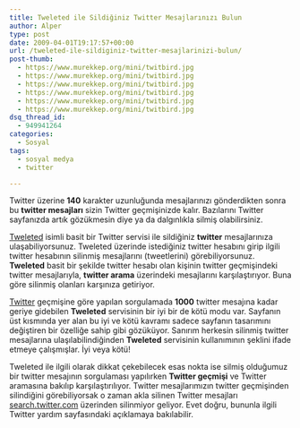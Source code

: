 ```yaml
---
title: Tweleted ile Sildiğiniz Twitter Mesajlarınızı Bulun
author: Alper
type: post
date: 2009-04-01T19:17:57+00:00
url: /tweleted-ile-sildiginiz-twitter-mesajlarinizi-bulun/
post-thumb:
  - https://www.murekkep.org/mini/twitbird.jpg
  - https://www.murekkep.org/mini/twitbird.jpg
  - https://www.murekkep.org/mini/twitbird.jpg
  - https://www.murekkep.org/mini/twitbird.jpg
  - https://www.murekkep.org/mini/twitbird.jpg
  - https://www.murekkep.org/mini/twitbird.jpg
dsq_thread_id:
  - 949941264
categories:
  - Sosyal
tags:
  - sosyal medya
  - twitter

---
```

Twitter üzerine **140** karakter uzunluğunda mesajlarınızı gönderdikten sonra bu **twitter mesajları** sizin Twitter geçmişinizde kalır. Bazılarını Twitter sayfanızda artık gözükmesin diye ya da dalgınlıkla silmiş olabilirsiniz. 

[Tweleted][1] isimli basit bir Twitter servisi ile sildiğiniz **twitter** mesajlarınıza ulaşabiliyorsunuz. Tweleted üzerinde istediğiniz twitter hesabını girip ilgili twitter hesabının silinmiş mesajlarını (tweetlerini) görebiliyorsunuz. **Tweleted** basit bir şekilde twitter hesabı olan kişinin twitter geçmişindeki twitter mesajlarıyla, **twitter arama** üzerindeki mesajlarını karşılaştırıyor. Buna göre silinmiş olanları karşınıza getiriyor. <!--more-->

[Twitter][2] geçmişine göre yapılan sorgulamada **1000** twitter mesajına kadar geriye gidebilen **Tweleted** servisinin bir iyi bir de kötü modu var. Sayfanın üst kısmında yer alan bu iyi ve kötü kavramı sadece sayfanın tasarımını değiştiren bir özelliğe sahip gibi gözüküyor. Sanırım herkesin silinmiş twitter mesajlarına ulaşılabilindiğinden **Tweleted** servisinin kullanımının şeklini ifade etmeye çalışmışlar. İyi veya kötü!

Tweleted ile ilgili olarak dikkat çekebilecek esas nokta ise silmiş olduğumuz bir twitter mesajının sorgulaması yapılırken **Twitter geçmişi** ve Twitter aramasına bakılıp karşılaştırılıyor. Twitter mesajlarımızın twitter geçmişinden silindiğini görebiliyorsak o zaman akla silinen Twitter mesajları [search.twitter.com][3] üzerinden silinmiyor geliyor. Evet doğru, bununla ilgili Twitter yardım sayfasındaki açıklamaya bakılabilir.

 [1]: https://tweleted.com/
 [2]: https://twitter.com
 [3]: https://search.twitter.com